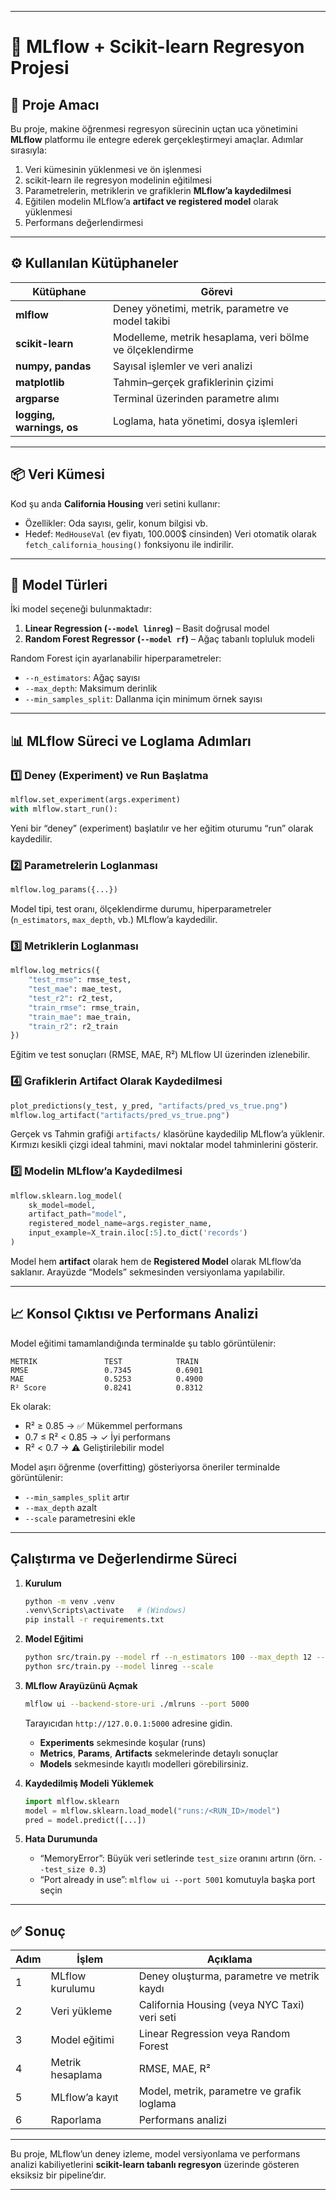 
---

# 📘 MLflow + Scikit-learn Regresyon Projesi

## 🎯 Proje Amacı

Bu proje, makine öğrenmesi regresyon sürecinin uçtan uca yönetimini **MLflow** platformu ile entegre ederek gerçekleştirmeyi amaçlar.
Adımlar sırasıyla:

1. Veri kümesinin yüklenmesi ve ön işlenmesi
2. scikit-learn ile regresyon modelinin eğitilmesi
3. Parametrelerin, metriklerin ve grafiklerin **MLflow’a kaydedilmesi**
4. Eğitilen modelin MLflow’a **artifact ve registered model** olarak yüklenmesi
5. Performans değerlendirmesi

---

## ⚙️ Kullanılan Kütüphaneler

| Kütüphane                 | Görevi                                                   |
| ------------------------- | -------------------------------------------------------- |
| **mlflow**                | Deney yönetimi, metrik, parametre ve model takibi        |
| **scikit-learn**          | Modelleme, metrik hesaplama, veri bölme ve ölçeklendirme |
| **numpy, pandas**         | Sayısal işlemler ve veri analizi                         |
| **matplotlib**            | Tahmin–gerçek grafiklerinin çizimi                       |
| **argparse**              | Terminal üzerinden parametre alımı                       |
| **logging, warnings, os** | Loglama, hata yönetimi, dosya işlemleri                  |

---

## 📦 Veri Kümesi

Kod şu anda **California Housing** veri setini kullanır:

* Özellikler: Oda sayısı, gelir, konum bilgisi vb.
* Hedef: `MedHouseVal` (ev fiyatı, 100.000$ cinsinden)
  Veri otomatik olarak `fetch_california_housing()` fonksiyonu ile indirilir.


---

## 🧠 Model Türleri

İki model seçeneği bulunmaktadır:

1. **Linear Regression (`--model linreg`)** – Basit doğrusal model
2. **Random Forest Regressor (`--model rf`)** – Ağaç tabanlı topluluk modeli

Random Forest için ayarlanabilir hiperparametreler:

* `--n_estimators`: Ağaç sayısı
* `--max_depth`: Maksimum derinlik
* `--min_samples_split`: Dallanma için minimum örnek sayısı

---

## 📊 MLflow Süreci ve Loglama Adımları

### 1️⃣ Deney (Experiment) ve Run Başlatma

```python
mlflow.set_experiment(args.experiment)
with mlflow.start_run():
```

Yeni bir “deney” (experiment) başlatılır ve her eğitim oturumu “run” olarak kaydedilir.

### 2️⃣ Parametrelerin Loglanması

```python
mlflow.log_params({...})
```

Model tipi, test oranı, ölçeklendirme durumu, hiperparametreler (`n_estimators`, `max_depth`, vb.) MLflow’a kaydedilir.

### 3️⃣ Metriklerin Loglanması

```python
mlflow.log_metrics({
    "test_rmse": rmse_test,
    "test_mae": mae_test,
    "test_r2": r2_test,
    "train_rmse": rmse_train,
    "train_mae": mae_train,
    "train_r2": r2_train
})
```

Eğitim ve test sonuçları (RMSE, MAE, R²) MLflow UI üzerinden izlenebilir.

### 4️⃣ Grafiklerin Artifact Olarak Kaydedilmesi

```python
plot_predictions(y_test, y_pred, "artifacts/pred_vs_true.png")
mlflow.log_artifact("artifacts/pred_vs_true.png")
```

Gerçek vs Tahmin grafiği `artifacts/` klasörüne kaydedilip MLflow’a yüklenir.
Kırmızı kesikli çizgi ideal tahmini, mavi noktalar model tahminlerini gösterir.

### 5️⃣ Modelin MLflow’a Kaydedilmesi

```python
mlflow.sklearn.log_model(
    sk_model=model,
    artifact_path="model",
    registered_model_name=args.register_name,
    input_example=X_train.iloc[:5].to_dict('records')
)
```

Model hem **artifact** olarak hem de **Registered Model** olarak MLflow’da saklanır.
Arayüzde “Models” sekmesinden versiyonlama yapılabilir.

---

## 📈 Konsol Çıktısı ve Performans Analizi

Model eğitimi tamamlandığında terminalde şu tablo görüntülenir:

```
METRIK               TEST            TRAIN
RMSE                 0.7345          0.6901
MAE                  0.5253          0.4900
R² Score             0.8241          0.8312
```

Ek olarak:

* R² ≥ 0.85 → ✅ Mükemmel performans
* 0.7 ≤ R² < 0.85 → ✓ İyi performans
* R² < 0.7 → ⚠ Geliştirilebilir model

Model aşırı öğrenme (overfitting) gösteriyorsa öneriler terminalde görüntülenir:

* `--min_samples_split` artır
* `--max_depth` azalt
* `--scale` parametresini ekle

---

## Çalıştırma ve Değerlendirme Süreci

1. **Kurulum**

   ```bash
   python -m venv .venv
   .venv\Scripts\activate   # (Windows)
   pip install -r requirements.txt
   ```
2. **Model Eğitimi**

   ```bash
   python src/train.py --model rf --n_estimators 100 --max_depth 12 --scale
   python src/train.py --model linreg --scale
   ```
3. **MLflow Arayüzünü Açmak**

   ```bash
   mlflow ui --backend-store-uri ./mlruns --port 5000
   ```

   Tarayıcıdan `http://127.0.0.1:5000` adresine gidin.

   * **Experiments** sekmesinde koşular (runs)
   * **Metrics**, **Params**, **Artifacts** sekmelerinde detaylı sonuçlar
   * **Models** sekmesinde kayıtlı modelleri görebilirsiniz.
4. **Kaydedilmiş Modeli Yüklemek**

   ```python
   import mlflow.sklearn
   model = mlflow.sklearn.load_model("runs:/<RUN_ID>/model")
   pred = model.predict([...])
   ```
5. **Hata Durumunda**

   * “MemoryError”: Büyük veri setlerinde `test_size` oranını artırın (örn. `--test_size 0.3`)
   * “Port already in use”: `mlflow ui --port 5001` komutuyla başka port seçin

---

## ✅ Sonuç

| Adım | İşlem            | Açıklama                                     |
| ---- | ---------------- | -------------------------------------------- |
| 1    | MLflow kurulumu  | Deney oluşturma, parametre ve metrik kaydı   |
| 2    | Veri yükleme     | California Housing (veya NYC Taxi) veri seti |
| 3    | Model eğitimi    | Linear Regression veya Random Forest         |
| 4    | Metrik hesaplama | RMSE, MAE, R²                                |
| 5    | MLflow’a kayıt   | Model, metrik, parametre ve grafik loglama   |
| 6    | Raporlama        | Performans analizi      |

---

Bu proje, MLflow’un deney izleme, model versiyonlama ve performans analizi kabiliyetlerini **scikit-learn tabanlı regresyon** üzerinde gösteren eksiksiz bir pipeline’dır.

---
